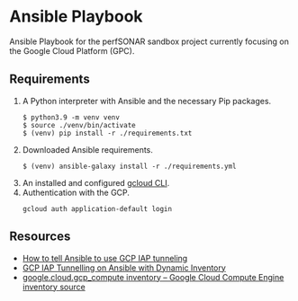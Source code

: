 
# Ansible Playbook

Ansible Playbook for the perfSONAR sandbox project currently focusing on the Google Cloud Platform (GPC).

## Requirements

1. A Python interpreter with Ansible and the necessary Pip packages.
   ```shell
   $ python3.9 -m venv venv
   $ source ./venv/bin/activate
   $ (venv) pip install -r ./requirements.txt
   ```
1. Downloaded Ansible requirements.
   ```shell
   $ (venv) ansible-galaxy install -r ./requirements.yml
   ```
1. An installed and configured [gcloud CLI](https://cloud.google.com/sdk/docs/install#linux).
1. Authentication with the GCP.
   ```shell
   gcloud auth application-default login
   ```

## Resources

* [How to tell Ansible to use GCP IAP tunneling](https://xebia.com/blog/how-to-tell-ansible-to-use-gcp-iap-tunneling/)
* [GCP IAP Tunnelling on Ansible with Dynamic Inventory](https://www.bionconsulting.com/blog/gcp-iap-tunnelling-on-ansible-with-dynamic-inventory)
* [google.cloud.gcp_compute inventory – Google Cloud Compute Engine inventory source](https://docs.ansible.com/ansible/latest/collections/google/cloud/gcp_compute_inventory.html)